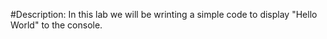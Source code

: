 #Description:
In this lab we will be wrinting a simple code to display "Hello World" to the console.
